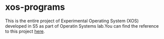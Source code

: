 # xos-programs
This is the entire project of Experimental Operating System (XOS) developed in S5 as part of Operatin Systems lab.You can find the reference to this project [here](http://xosnitc.github.io/).
